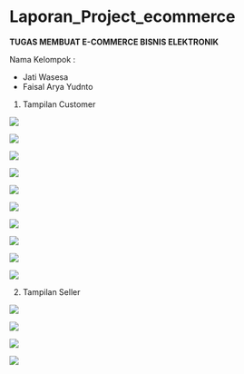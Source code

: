 # Laporan_Project_ecommerce

﻿**TUGAS MEMBUAT E-COMMERCE BISNIS ELEKTRONIK** 

Nama Kelompok : 

- Jati Wasesa 
- Faisal Arya Yudnto 
1. Tampilan Customer 

![](Aspose.Words.594b025f-a4b1-45af-a74a-b1ea355adfd6.001.jpeg)

![](Aspose.Words.594b025f-a4b1-45af-a74a-b1ea355adfd6.002.jpeg)

![](Aspose.Words.594b025f-a4b1-45af-a74a-b1ea355adfd6.003.jpeg)

![](Aspose.Words.594b025f-a4b1-45af-a74a-b1ea355adfd6.004.jpeg)

![](Aspose.Words.594b025f-a4b1-45af-a74a-b1ea355adfd6.005.jpeg)

![](Aspose.Words.594b025f-a4b1-45af-a74a-b1ea355adfd6.006.jpeg)

![](Aspose.Words.594b025f-a4b1-45af-a74a-b1ea355adfd6.007.jpeg)

![](Aspose.Words.594b025f-a4b1-45af-a74a-b1ea355adfd6.008.jpeg)

![](Aspose.Words.594b025f-a4b1-45af-a74a-b1ea355adfd6.009.jpeg)

![](Aspose.Words.594b025f-a4b1-45af-a74a-b1ea355adfd6.010.jpeg)

2. Tampilan Seller 

![](Aspose.Words.594b025f-a4b1-45af-a74a-b1ea355adfd6.011.jpeg)

![](Aspose.Words.594b025f-a4b1-45af-a74a-b1ea355adfd6.012.jpeg)

![](Aspose.Words.594b025f-a4b1-45af-a74a-b1ea355adfd6.013.jpeg)

![](Aspose.Words.594b025f-a4b1-45af-a74a-b1ea355adfd6.014.jpeg)
